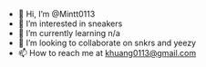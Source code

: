 - 👋 Hi, I’m @Mintt0113
- 👀 I’m interested in sneakers
- 🌱 I’m currently learning n/a
- 💞️ I’m looking to collaborate on snkrs and yeezy
- 📫 How to reach me at khuang0113@gmail.com

<!---
Mintt0113/Mintt0113 is a ✨ special ✨ repository because its `README.md` (this file) appears on your GitHub profile.
You can click the Preview link to take a look at your changes.
--->
